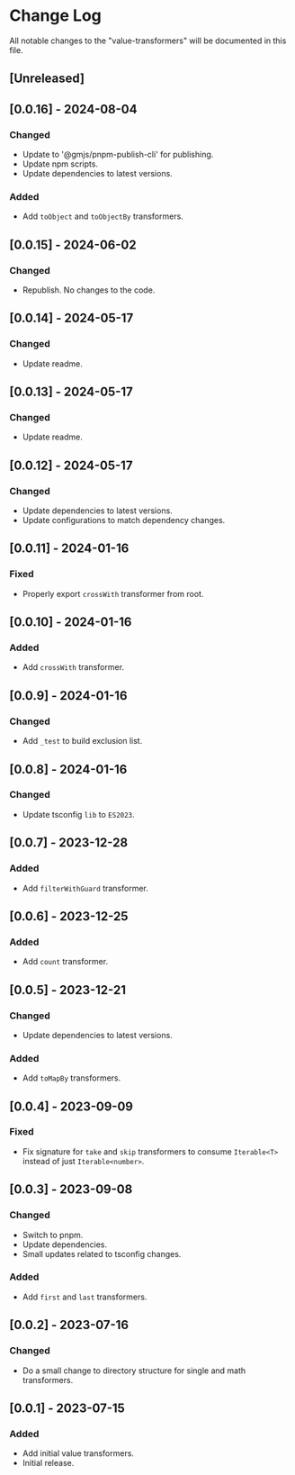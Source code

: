 # Change Log

All notable changes to the "value-transformers" will be documented in this file.

## [Unreleased]

## [0.0.16] - 2024-08-04

### Changed

- Update to '@gmjs/pnpm-publish-cli' for publishing.
- Update npm scripts.
- Update dependencies to latest versions.

### Added

- Add `toObject` and `toObjectBy` transformers.

## [0.0.15] - 2024-06-02

### Changed

- Republish. No changes to the code.

## [0.0.14] - 2024-05-17

### Changed

- Update readme.

## [0.0.13] - 2024-05-17

### Changed

- Update readme.

## [0.0.12] - 2024-05-17

### Changed

- Update dependencies to latest versions.
- Update configurations to match dependency changes.

## [0.0.11] - 2024-01-16

### Fixed

- Properly export `crossWith` transformer from root.

## [0.0.10] - 2024-01-16

### Added

- Add `crossWith` transformer.

## [0.0.9] - 2024-01-16

### Changed

- Add `_test` to build exclusion list.

## [0.0.8] - 2024-01-16

### Changed

- Update tsconfig `lib` to `ES2023`.

## [0.0.7] - 2023-12-28

### Added

- Add `filterWithGuard` transformer.

## [0.0.6] - 2023-12-25

### Added

- Add `count` transformer.

## [0.0.5] - 2023-12-21

### Changed

- Update dependencies to latest versions.

### Added

- Add `toMapBy` transformers.

## [0.0.4] - 2023-09-09

### Fixed

- Fix signature for `take` and `skip` transformers to consume `Iterable<T>` instead of just `Iterable<number>`.

## [0.0.3] - 2023-09-08

### Changed

- Switch to pnpm.
- Update dependencies.
- Small updates related to tsconfig changes.

### Added

- Add `first` and `last` transformers.

## [0.0.2] - 2023-07-16

### Changed

- Do a small change to directory structure for single and math transformers.

## [0.0.1] - 2023-07-15

### Added

- Add initial value transformers.
- Initial release.

<!--
See: https://common-changelog.org/

## [0.0.1] - 2023-01-01

### Changed

### Added

### Removed

### Fixed
-->
